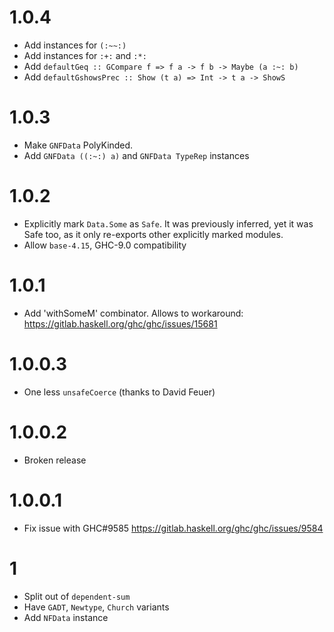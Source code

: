 # 1.0.4

- Add instances for `(:~~:)`
- Add instances for `:+:` and `:*:`
- Add `defaultGeq :: GCompare f => f a -> f b -> Maybe (a :~: b)`
- Add `defaultGshowsPrec :: Show (t a) => Int -> t a -> ShowS`

# 1.0.3

- Make `GNFData` PolyKinded.
- Add `GNFData ((:~:) a)` and `GNFData TypeRep` instances

# 1.0.2

- Explicitly mark `Data.Some` as `Safe`.
  It was previously inferred, yet it was Safe too,
  as it only re-exports other explicitly marked modules.
- Allow `base-4.15`, GHC-9.0 compatibility

# 1.0.1

- Add 'withSomeM' combinator.
  Allows to workaround: https://gitlab.haskell.org/ghc/ghc/issues/15681

# 1.0.0.3

- One less `unsafeCoerce` (thanks to David Feuer)

# 1.0.0.2

- Broken release

# 1.0.0.1

- Fix issue with GHC#9585 https://gitlab.haskell.org/ghc/ghc/issues/9584

# 1

- Split out of `dependent-sum`
- Have `GADT`, `Newtype`, `Church` variants
- Add `NFData` instance
